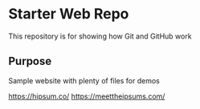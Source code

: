 # Starter Web Repo

This repository is for showing how Git and GitHub work

## Purpose

Sample website with plenty of files for demos

https://hipsum.co/ 
https://meettheipsums.com/
